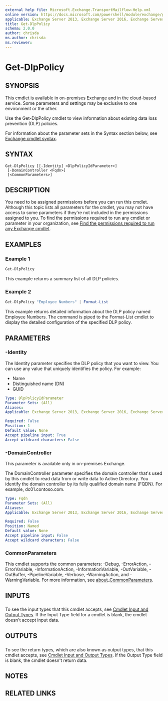 ```yaml
---
external help file: Microsoft.Exchange.TransportMailflow-Help.xml
online version: https://docs.microsoft.com/powershell/module/exchange/get-dlppolicy
applicable: Exchange Server 2013, Exchange Server 2016, Exchange Server 2019, Exchange Online
title: Get-DlpPolicy
schema: 2.0.0
author: chrisda
ms.author: chrisda
ms.reviewer:
---
```


# Get-DlpPolicy

## SYNOPSIS
This cmdlet is available in on-premises Exchange and in the cloud-based service. Some parameters and settings may be exclusive to one environment or the other.

Use the Get-DlpPolicy cmdlet to view information about existing data loss prevention (DLP) policies.

For information about the parameter sets in the Syntax section below, see [Exchange cmdlet syntax](https://docs.microsoft.com/powershell/exchange/exchange-cmdlet-syntax).

## SYNTAX

```
Get-DlpPolicy [[-Identity] <DlpPolicyIdParameter>]
 [-DomainController <Fqdn>]
 [<CommonParameters>]
```

## DESCRIPTION
You need to be assigned permissions before you can run this cmdlet. Although this topic lists all parameters for the cmdlet, you may not have access to some parameters if they're not included in the permissions assigned to you. To find the permissions required to run any cmdlet or parameter in your organization, see [Find the permissions required to run any Exchange cmdlet](https://docs.microsoft.com/powershell/exchange/find-exchange-cmdlet-permissions).

## EXAMPLES

### Example 1
```powershell
Get-DlpPolicy
```

This example returns a summary list of all DLP policies.

### Example 2
```powershell
Get-DlpPolicy "Employee Numbers" | Format-List
```

This example returns detailed information about the DLP policy named Employee Numbers. The command is piped to the Format-List cmdlet to display the detailed configuration of the specified DLP policy.

## PARAMETERS

### -Identity
The Identity parameter specifies the DLP policy that you want to view. You can use any value that uniquely identifies the policy. For example:

- Name
- Distinguished name (DN)
- GUID

```yaml
Type: DlpPolicyIdParameter
Parameter Sets: (All)
Aliases:
Applicable: Exchange Server 2013, Exchange Server 2016, Exchange Server 2019, Exchange Online

Required: False
Position: 1
Default value: None
Accept pipeline input: True
Accept wildcard characters: False
```

### -DomainController
This parameter is available only in on-premises Exchange.

The DomainController parameter specifies the domain controller that's used by this cmdlet to read data from or write data to Active Directory. You identify the domain controller by its fully qualified domain name (FQDN). For example, dc01.contoso.com.

```yaml
Type: Fqdn
Parameter Sets: (All)
Aliases:
Applicable: Exchange Server 2013, Exchange Server 2016, Exchange Server 2019

Required: False
Position: Named
Default value: None
Accept pipeline input: False
Accept wildcard characters: False
```

### CommonParameters
This cmdlet supports the common parameters: -Debug, -ErrorAction, -ErrorVariable, -InformationAction, -InformationVariable, -OutVariable, -OutBuffer, -PipelineVariable, -Verbose, -WarningAction, and -WarningVariable. For more information, see [about_CommonParameters](https://go.microsoft.com/fwlink/p/?LinkID=113216).

## INPUTS

###  
To see the input types that this cmdlet accepts, see [Cmdlet Input and Output Types](https://go.microsoft.com/fwlink/p/?linkId=616387). If the Input Type field for a cmdlet is blank, the cmdlet doesn't accept input data.

## OUTPUTS

###  
To see the return types, which are also known as output types, that this cmdlet accepts, see [Cmdlet Input and Output Types](https://go.microsoft.com/fwlink/p/?linkId=616387). If the Output Type field is blank, the cmdlet doesn't return data.

## NOTES

## RELATED LINKS

